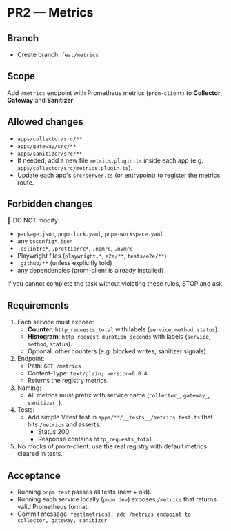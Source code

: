 # PR2 — Metrics

## Branch
- Create branch: `feat/metrics`

## Scope
Add `/metrics` endpoint with Prometheus metrics (`prom-client`) to **Collector**, **Gateway** and **Sanitizer**.

## Allowed changes
- `apps/collector/src/**`
- `apps/gateway/src/**`
- `apps/sanitizer/src/**`
- If needed, add a new file `metrics.plugin.ts` inside each app (e.g. `apps/collector/src/metrics.plugin.ts`).
- Update each app's `src/server.ts` (or entrypoint) to register the metrics route.

## Forbidden changes
🚫 DO NOT modify:
- `package.json`, `pnpm-lock.yaml`, `pnpm-workspace.yaml`
- any `tsconfig*.json`
- `.eslintrc*`, `.prettierrc*`, `.npmrc`, `.nvmrc`
- Playwright files (`playwright.*`, `e2e/**`, `tests/e2e/**`)
- `.github/**` (unless explicitly told)
- any dependencies (prom-client is already installed)

If you cannot complete the task without violating these rules, STOP and ask.

## Requirements
1. Each service must expose:
   - **Counter**: `http_requests_total` with labels (`service`, `method`, `status`).
   - **Histogram**: `http_request_duration_seconds` with labels (`service`, `method`, `status`).
   - Optional: other counters (e.g. blocked writes, sanitizer signals).
2. Endpoint:
   - Path: `GET /metrics`
   - Content-Type: `text/plain; version=0.0.4`
   - Returns the registry metrics.
3. Naming:
   - All metrics must prefix with service name (`collector_`, `gateway_`, `sanitizer_`).
4. Tests:
   - Add simple Vitest test in `apps/**/__tests__/metrics.test.ts` that hits `/metrics` and asserts:
     - Status 200
     - Response contains `http_requests_total`
5. No mocks of prom-client: use the real registry with default metrics cleared in tests.

## Acceptance
- Running `pnpm test` passes all tests (new + old).
- Running each service locally (`pnpm dev`) exposes `/metrics` that returns valid Prometheus format.
- Commit message: `feat(metrics): add /metrics endpoint to collector, gateway, sanitizer`
